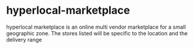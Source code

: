 # hyperlocal-marketplace
hyperlocal marketplace is an online multi vendor marketplace for a small geographic zone. The stores listed will be specific to the location and the delivery range
